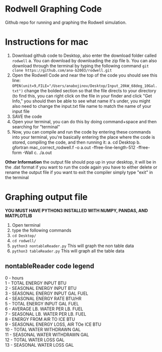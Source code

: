 # Rodwell Graphing Code
Github repo for running and graphing the Rodwell simulation. 

# Instructions for mac
1. Download github code to Desktop, also enter the download folder called `rodwell`
	a. You can download by downloading the zip file 
	b. You can also download through the terminal by typing the following command `git clone https://github.com/ana-b2003/rodwell.git`
2. Open the Rodwell Code and near the top of the code you should see this line: `OPEN(unit=9,FILE="/Users/anabojinov/Desktop/Input_20kW_68deg_10Gal.txt")` change the bolded section so that the file directs to your directory (to find this, you can right click on the file in your finder and click "Get Info," you should then be able to see what name it's under, you might also need to change the input.txt file name to match the name of your input file
3. SAVE the code
4. Open your terminal, you can do this by doing command+space and then searching for "terminal"
5. Now, you can compile and run the code by entering these commands into your terminal, you're basically entering the place where the code is stored, compiling the code, and then running it:
	a. cd Desktop 
	b. gfortran mac_correct_rodwell.f -o a.out -ffree-line-length-512 -ffree-form -Wall
	c. ./a.out

**Other Information**
the output file should pop up in your desktop, it will be in the .dat format 
if you want to run the code again you have to either delete or rename the output file
if you want to exit the compiler simply type "exit" in the terminal

# Graphing output file 
**YOU MUST HAVE PYTHON3 INSTALLED WITH NUMPY, PANDAS, AND MATPLOTLIB** 

1. Open terminal 
2. type the following commands 
3. `cd Desktop/`
4. `cd rodwell/`
5. `python3 nontableReader.py` This will graph the non table data 
6. `python3 tableReader.py`  This will graph all the table data

## nontableReader code legend 
  0 - hours  
  1 - TOTAL ENERGY INPUT BTU  
  2 - SEASONAL ENERGY INPUT BTU  
  3 - SEASONAL ENERGY INPUT GAL FUEL  
  4 - SEASONAL ENERGY RATE BTU/HR  
  5 - TOTAL ENERGY INPUT GAL FUEL  
  6 - AVERAGE LB. WATER PER LB. FUEL  
  7 - SEASONAL LB. WATER PER LB. FUEL  
  8 - ENERGY FROM AIR TO ICE BTU  
  9 - SEASONAL ENERGY LOSS, AIR TOе ICE BTU  
  10 - TOTAL WATER WITHDRAWN GAL  
  11 - SEASONAL WATER WITHDRAWN GAL  
  12 - TOTAL WATER LOSS GAL  
  13 - SEASONAL WATER LOSS GAL  
